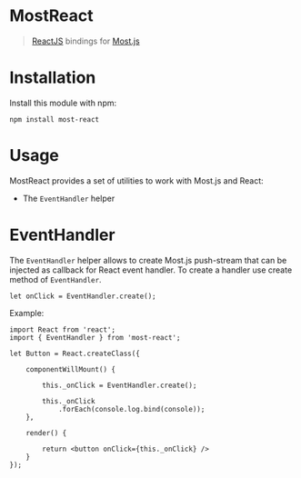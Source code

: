 # MostReact
>  [ReactJS](http://facebook.github.io/react/) bindings for [Most.js](https://github.com/cujojs/most)

# Installation

Install this module with npm: 

```
npm install most-react
```

# Usage

MostReact provides a set of utilities to work with Most.js and React:

- The `EventHandler` helper

# EventHandler

The `EventHandler` helper allows to create Most.js push-stream that can be injected as callback for React event handler. To create a handler use create method of `EventHandler`.

```
let onClick = EventHandler.create();
```

Example:

```
import React from 'react';
import { EventHandler } from 'most-react';

let Button = React.createClass({

    componentWillMount() {

        this._onClick = EventHandler.create();

        this._onClick
            .forEach(console.log.bind(console));
    },

    render() {

        return <button onClick={this._onClick} />
    }
});
```
